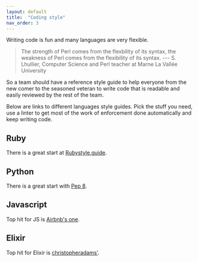 ```yaml
---
layout: default
title:  "Coding style"
nav_order: 3
---
```


Writing code is fun and many languages are very flexible.

> The strength of Perl comes from the flexbility of its syntax, the weakness of Perl comes from the flexibility of its syntax.
> --- S. Lhullier, Computer Science and Perl teacher at Marne La Vallée University

So a team should have a reference style guide to help everyone from the new comer to the seasoned veteran to write code that is readable and easily reviewed by the rest of the team.

Below are links to different languages style guides. Pick the stuff you need, use a linter to get most of the work of enforcement done automatically and keep writing code.

## Ruby

There is a great start at [Rubystyle.guide](https://rubystyle.guide).

## Python

There is a great start with [Pep 8](https://www.python.org/dev/peps/pep-0008/).

## Javascript

Top hit for JS is [Airbnb's one](https://github.com/airbnb/javascript).

## Elixir

Top hit for Elixir is [christopheradams'](https://github.com/christopheradams/elixir_style_guide).
